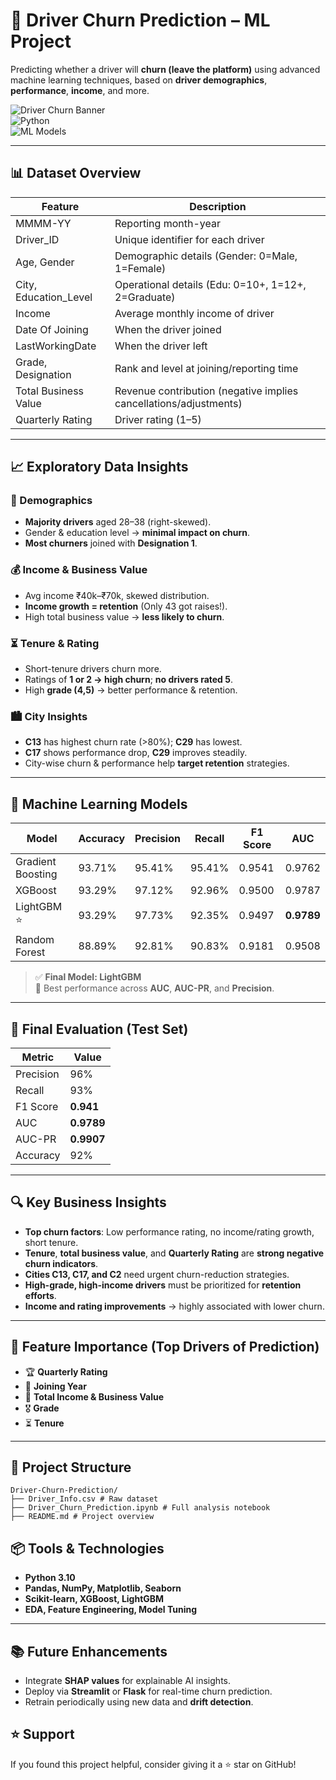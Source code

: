 # 🚗 Driver Churn Prediction – ML Project

Predicting whether a driver will **churn (leave the platform)** using advanced machine learning techniques, based on **driver demographics**, **performance**, **income**, and more.

![Driver Churn Banner](https://img.shields.io/badge/ML-Driver%20Churn%20Prediction-blue?style=for-the-badge)  
![Python](https://img.shields.io/badge/Python-3.10+-blue.svg)  
![ML Models](https://img.shields.io/badge/Models-XGBoost%2C%20LightGBM%2C%20RF%2C%20GB-orange.svg)

---

## 📊 Dataset Overview

| Feature               | Description                                                                          |
|-----------------------|--------------------------------------------------------------------------------------|
| MMMM-YY               | Reporting month-year                                                                |
| Driver_ID             | Unique identifier for each driver                                                   |
| Age, Gender           | Demographic details (Gender: 0=Male, 1=Female)                                      |
| City, Education_Level | Operational details (Edu: 0=10+, 1=12+, 2=Graduate)                                 |
| Income                | Average monthly income of driver                                                    |
| Date Of Joining       | When the driver joined                                                              |
| LastWorkingDate       | When the driver left                                                                |
| Grade, Designation    | Rank and level at joining/reporting time                                            |
| Total Business Value  | Revenue contribution (negative implies cancellations/adjustments)                   |
| Quarterly Rating      | Driver rating (1–5)                                                                 |

---

## 📈 Exploratory Data Insights

### 👤 Demographics
- **Majority drivers** aged 28–38 (right-skewed).
- Gender & education level → **minimal impact on churn**.
- **Most churners** joined with **Designation 1**.

### 💰 Income & Business Value
- Avg income ₹40k–₹70k, skewed distribution.
- **Income growth = retention** (Only 43 got raises!).
- High total business value → **less likely to churn**.

### ⏳ Tenure & Rating
- Short-tenure drivers churn more.
- Ratings of **1 or 2 → high churn**; **no drivers rated 5**.
- High **grade (4,5)** → better performance & retention.

### 🏙️ City Insights
- **C13** has highest churn rate (>80%); **C29** has lowest.
- **C17** shows performance drop, **C29** improves steadily.
- City-wise churn & performance help **target retention** strategies.

---

## 🧠 Machine Learning Models

| Model               | Accuracy | Precision | Recall | F1 Score | AUC     |
|--------------------|----------|-----------|--------|----------|---------|
| Gradient Boosting  | 93.71%   | 95.41%    | 95.41% | 0.9541   | 0.9762  |
| XGBoost            | 93.29%   | 97.12%    | 92.96% | 0.9500   | 0.9787  |
| LightGBM ⭐         | 93.29%   | 97.73%    | 92.35% | 0.9497   | **0.9789** |
| Random Forest      | 88.89%   | 92.81%    | 90.83% | 0.9181   | 0.9508  |

> ✅ **Final Model: LightGBM**  
> 📌 Best performance across **AUC**, **AUC-PR**, and **Precision**.

---

## 🚀 Final Evaluation (Test Set)

| Metric        | Value       |
|---------------|-------------|
| Precision     | 96%         |
| Recall        | 93%         |
| F1 Score      | **0.941**   |
| AUC           | **0.9789**  |
| AUC-PR        | **0.9907**  |
| Accuracy      | 92%         |

---

## 🔍 Key Business Insights

- **Top churn factors**: Low performance rating, no income/rating growth, short tenure.
- **Tenure**, **total business value**, and **Quarterly Rating** are **strong negative churn indicators**.
- **Cities C13, C17, and C2** need urgent churn-reduction strategies.
- **High-grade, high-income drivers** must be prioritized for **retention efforts**.
- **Income and rating improvements** → highly associated with lower churn.

---

## 🔧 Feature Importance (Top Drivers of Prediction)

- 🏆 **Quarterly Rating**
- 📅 **Joining Year**
- 💸 **Total Income & Business Value**
- 🎖️ **Grade**
- ⏳ **Tenure**

---

## 📂 Project Structure
```
Driver-Churn-Prediction/
├── Driver_Info.csv # Raw dataset
├── Driver_Churn_Prediction.ipynb # Full analysis notebook
├── README.md # Project overview
```

## 📦 Tools & Technologies

- **Python 3.10**
- **Pandas, NumPy, Matplotlib, Seaborn**
- **Scikit-learn, XGBoost, LightGBM**
- **EDA, Feature Engineering, Model Tuning**

---

## 📚 Future Enhancements

- Integrate **SHAP values** for explainable AI insights.
- Deploy via **Streamlit** or **Flask** for real-time churn prediction.
- Retrain periodically using new data and **drift detection**.


## ⭐ Support
If you found this project helpful, consider giving it a ⭐ star on GitHub!
